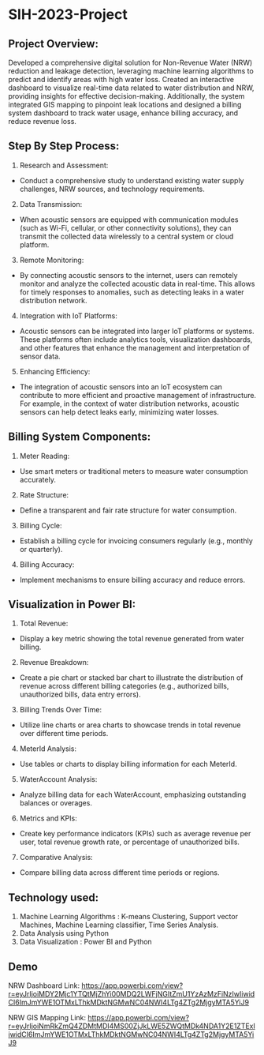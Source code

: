# SIH-2023-Project
## Project Overview:
Developed a comprehensive digital solution for Non-Revenue Water (NRW) reduction and leakage detection, leveraging machine learning algorithms to predict and identify areas with high water loss. Created an interactive dashboard to visualize real-time data related to water distribution and NRW, providing insights for effective decision-making. Additionally, the system integrated GIS mapping to pinpoint leak locations and designed a billing system dashboard to track water usage, enhance billing accuracy, and reduce revenue loss.
## Step By Step Process:
1. Research and Assessment:
* Conduct a comprehensive study to understand existing water supply challenges, NRW sources, and technology requirements.
2. Data Transmission:
* When acoustic sensors are equipped with communication modules (such as Wi-Fi, cellular, or other connectivity solutions), they can transmit the collected data wirelessly to a central system or cloud platform.
3. Remote Monitoring:
* By connecting acoustic sensors to the internet, users can remotely monitor and analyze the collected acoustic data in real-time. This allows for timely responses to anomalies, such as detecting leaks in a water distribution network.
4. Integration with IoT Platforms:
* Acoustic sensors can be integrated into larger IoT platforms or systems. These platforms often include analytics tools, visualization dashboards, and other features that enhance the management and interpretation of sensor data.
5. Enhancing Efficiency:
* The integration of acoustic sensors into an IoT ecosystem can contribute to more efficient and proactive management of infrastructure. For example, in the context of water distribution networks, acoustic sensors can help detect leaks early, minimizing water losses.

## Billing System Components: 
1. Meter Reading:
* Use smart meters or traditional meters to measure water consumption accurately.
2. Rate Structure:
* Define a transparent and fair rate structure for water consumption.
3. Billing Cycle:
* Establish a billing cycle for invoicing consumers regularly (e.g., monthly or quarterly).
4. Billing Accuracy:
* Implement mechanisms to ensure billing accuracy and reduce errors.

## Visualization in Power BI:
1. Total Revenue:
* Display a key metric showing the total revenue generated from water billing.
2. Revenue Breakdown:
* Create a pie chart or stacked bar chart to illustrate the distribution of revenue across different billing categories (e.g., authorized bills, unauthorized bills, data entry errors).
3. Billing Trends Over Time:
* Utilize line charts or area charts to showcase trends in total revenue over different time periods.
4. MeterId Analysis:
* Use tables or charts to display billing information for each MeterId.
5. WaterAccount Analysis:
* Analyze billing data for each WaterAccount, emphasizing outstanding balances or overages.
6. Metrics and KPIs:
* Create key performance indicators (KPIs) such as average revenue per user, total revenue growth rate, or percentage of unauthorized bills.
7. Comparative Analysis:
* Compare billing data across different time periods or regions.
  
## Technology used:
1. Machine Learning Algorithms : K-means Clustering, Support vector Machines, Machine Learning classifier, Time Series Analysis.
2. Data Analysis using Python
3. Data Visualization : Power BI and Python

## Demo 
NRW Dashboard Link: https://app.powerbi.com/view?r=eyJrIjoiMDY2Mjc1YTQtMjZhYi00MDQ2LWFjNGItZmU1YzAzMzFiNzIwIiwidCI6ImJmYWE1OTMxLThkMDktNGMwNC04NWI4LTg4ZTg2MjgyMTA5YiJ9

NRW GIS Mapping Link: https://app.powerbi.com/view?r=eyJrIjoiNmRkZmQ4ZDMtMDI4MS00ZjJkLWE5ZWQtMDk4NDA1Y2E1ZTExIiwidCI6ImJmYWE1OTMxLThkMDktNGMwNC04NWI4LTg4ZTg2MjgyMTA5YiJ9
